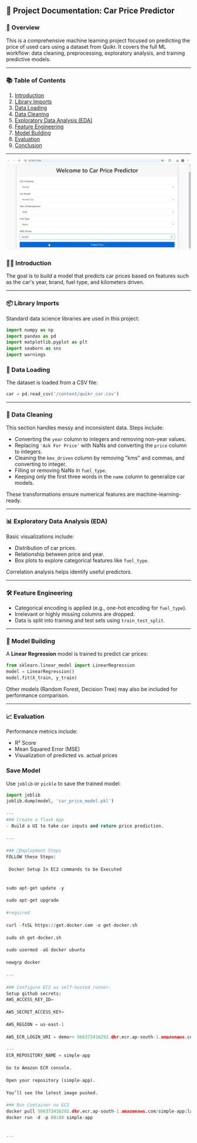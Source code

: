

## 📘 Project Documentation: Car Price Predictor

### 📄 Overview
This is a comprehensive machine learning project focused on predicting the price of used cars using a dataset from Quikr. It covers the full ML workflow: data cleaning, preprocessing, exploratory analysis, and training predictive models.

---

### 📚 Table of Contents

1. [Introduction](#introduction)
2. [Library Imports](#library-imports)
3. [Data Loading](#data-loading)
4. [Data Cleaning](#data-cleaning)
5. [Exploratory Data Analysis (EDA)](#exploratory-data-analysis-eda)
6. [Feature Engineering](#feature-engineering)
7. [Model Building](#model-building)
8. [Evaluation](#evaluation)
9. [Conclusion](#conclusion)

---
![AI Chatbot Screenshot](https://github.com/zunairanureen/Car-Price-Predictor1/blob/main/Capture.JPG?raw=true)

### 🧑‍🏫 Introduction

The goal is to build a model that predicts car prices based on features such as the car's year, brand, fuel type, and kilometers driven.

---

### 📦 Library Imports

Standard data science libraries are used in this project:
```python
import numpy as np
import pandas as pd
import matplotlib.pyplot as plt
import seaborn as sns
import warnings
```

### 📂 Data Loading

The dataset is loaded from a CSV file:
```python
car = pd.read_csv('/content/quikr_car.csv')
```

---

### 🧹 Data Cleaning

This section handles messy and inconsistent data. Steps include:

- Converting the `year` column to integers and removing non-year values.
- Replacing `'Ask For Price'` with NaNs and converting the `price` column to integers.
- Cleaning the `kms_driven` column by removing "kms" and commas, and converting to integer.
- Filling or removing NaNs in `fuel_type`.
- Keeping only the first three words in the `name` column to generalize car models.

These transformations ensure numerical features are machine-learning-ready.

---

### 📊 Exploratory Data Analysis (EDA)

Basic visualizations include:
- Distribution of car prices.
- Relationship between price and year.
- Box plots to explore categorical features like `fuel_type`.

Correlation analysis helps identify useful predictors.

---

### 🛠️ Feature Engineering

- Categorical encoding is applied (e.g., one-hot encoding for `fuel_type`).
- Irrelevant or highly missing columns are dropped.
- Data is split into training and test sets using `train_test_split`.

---

### 🤖 Model Building

A **Linear Regression** model is trained to predict car prices:
```python
from sklearn.linear_model import LinearRegression
model = LinearRegression()
model.fit(X_train, y_train)
```

Other models (Random Forest, Decision Tree) may also be included for performance comparison.

---

### 📈 Evaluation

Performance metrics include:
- R² Score
- Mean Squared Error (MSE)
- Visualization of predicted vs. actual prices

### Save Model
Use `joblib` or `pickle` to save the trained model:
```python
import joblib
joblib.dump(model, 'car_price_model.pkl')

---
### Create a flask App
- Build a UI to take car inputs and return price prediction.

---

### 🚀Deployment Steps
FOLLOW these Steps:

 Docker Setup In EC2 commands to be Executed


sudo apt-get update -y

sudo apt-get upgrade

#required

curl -fsSL https://get.docker.com -o get-docker.sh

sudo sh get-docker.sh

sudo usermod -aG docker ubuntu

newgrp docker

---

### Configure EC2 as self-hosted runner:
Setup github secrets:
AWS_ACCESS_KEY_ID=

AWS_SECRET_ACCESS_KEY=

AWS_REGION = us-east-1

AWS_ECR_LOGIN_URI = demo>> 566373416292.dkr.ecr.ap-south-1.amazonaws.com

---
ECR_REPOSITORY_NAME = simple-app

Go to Amazon ECR console.

Open your repository (simple-app).

You’ll see the latest image pushed.

### Run Container on EC2
docker pull 566373416292.dkr.ecr.ap-south-1.amazonaws.com/simple-app:latest
docker run -d -p 80:80 simple-app


---




